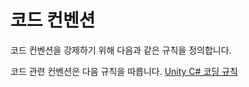 # 코드 컨벤션

코드 컨벤션을 강제하기 위해 다음과 같은 규칙을 정의합니다.

코드 관련 컨벤션은 다음 규칙을 따릅니다. [Unity C# 코딩 규칙](https://unity.com/how-to/naming-and-code-style-tips-c-scripting-unity)

